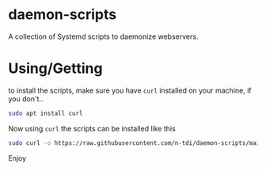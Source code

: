# daemon-scripts
A collection of Systemd scripts to daemonize webservers. 

# Using/Getting
to install the scripts, make sure you have `curl` installed on your machine, if you don't..

```sh
sudo apt install curl
```

Now using `curl` the scripts can be installed like this

```sh
sudo curl -o https://raw.githubusercontent.com/n-tdi/daemon-scripts/main/{java.service, deploy.sh} && sudo mv java.service /etc/systemd/system/java.service
```

Enjoy